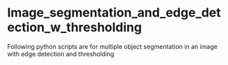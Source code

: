 # Image_segmentation_and_edge_detection_w_thresholding
Following python scripts are for multiple object segmentation in an image with edge detection and thresholding

